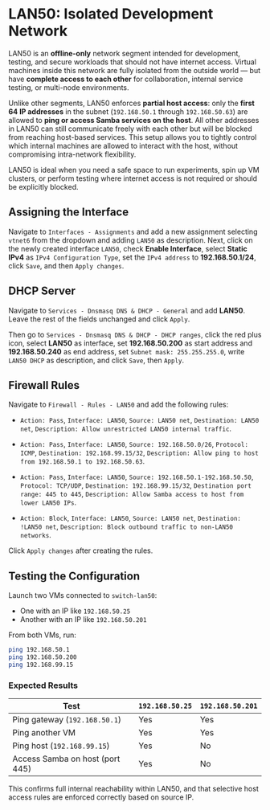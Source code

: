 # LAN50: Isolated Development Network

LAN50 is an **offline-only** network segment intended for development, testing, and secure workloads that should not have internet access. Virtual machines inside this network are fully isolated from the outside world — but have **complete access to each other** for collaboration, internal service testing, or multi-node environments.

Unlike other segments, LAN50 enforces **partial host access**: only the **first 64 IP addresses** in the subnet (`192.168.50.1` through `192.168.50.63`) are allowed to **ping or access Samba services on the host**. All other addresses in LAN50 can still communicate freely with each other but will be blocked from reaching host-based services. This setup allows you to tightly control which internal machines are allowed to interact with the host, without compromising intra-network flexibility.

LAN50 is ideal when you need a safe space to run experiments, spin up VM clusters, or perform testing where internet access is not required or should be explicitly blocked.


## Assigning the Interface

Navigate to `Interfaces - Assignments` and add a new assignment selecting `vtnet6` from the dropdown and adding `LAN50` as description. Next, click on the newly created interface `LAN50`, check **Enable Interface**, select **Static IPv4** as `IPv4 Configuration Type`, set the `IPv4 address` to **192.168.50.1/24**, click `Save`, and then `Apply changes`.


## DHCP Server

Navigate to `Services - Dnsmasq DNS & DHCP - General` and add **LAN50**. Leave the rest of the fields unchanged and click `Apply`.

Then go to `Services - Dnsmasq DNS & DHCP - DHCP ranges`, click the red plus icon, select **LAN50** as interface, set **192.168.50.200** as start address and **192.168.50.240** as end address, set `Subnet mask: 255.255.255.0`, write `LAN50 DHCP` as description, and click `Save`, then `Apply`.


## Firewall Rules

Navigate to `Firewall - Rules - LAN50` and add the following rules:

* `Action: Pass`, `Interface: LAN50`, `Source: LAN50 net`, `Destination: LAN50 net`,
  `Description: Allow unrestricted LAN50 internal traffic`.

* `Action: Pass`, `Interface: LAN50`, `Source: 192.168.50.0/26`, `Protocol: ICMP`, `Destination: 192.168.99.15/32`,
  `Description: Allow ping to host from 192.168.50.1 to 192.168.50.63`.

* `Action: Pass`, `Interface: LAN50`, `Source: 192.168.50.1-192.168.50.50`, `Protocol: TCP/UDP`,
  `Destination: 192.168.99.15/32`, `Destination port range: 445 to 445`,
  `Description: Allow Samba access to host from lower LAN50 IPs`.

* `Action: Block`, `Interface: LAN50`, `Source: LAN50 net`, `Destination: !LAN50 net`,
  `Description: Block outbound traffic to non-LAN50 networks`.

Click `Apply changes` after creating the rules.


## Testing the Configuration

Launch two VMs connected to `switch-lan50`:

* One with an IP like `192.168.50.25`
* Another with an IP like `192.168.50.201`

From both VMs, run:

```bash
ping 192.168.50.1
ping 192.168.50.200
ping 192.168.99.15
```

### Expected Results

| Test                            | `192.168.50.25` | `192.168.50.201` |
| ------------------------------- | --------------- | ---------------- |
| Ping gateway (`192.168.50.1`)   | Yes             | Yes              |
| Ping another VM                 | Yes             | Yes              |
| Ping host (`192.168.99.15`)     | Yes             | No               |
| Access Samba on host (port 445) | Yes             | No               |

This confirms full internal reachability within LAN50, and that selective host access rules are enforced correctly based on source IP.
